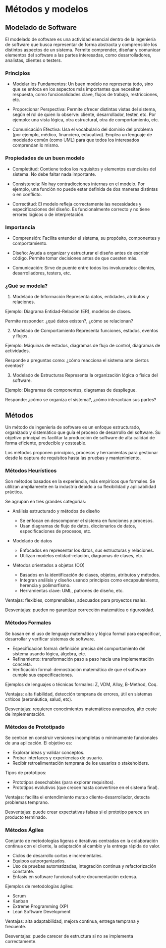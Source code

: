 # Métodos y modelos

## Modelado de Software

El modelado de software es una actividad esencial dentro de la ingeniería de software que busca representar de forma abstracta y comprensible los distintos aspectos de un sistema. Permite comprender, diseñar y comunicar elementos del software a las partes interesadas, como desarrolladores, analistas, clientes o testers.

### Principios

- Modelar los Fundamentos: Un buen modelo no representa todo, sino que se enfoca en los aspectos más importantes que necesitan respuesta, como funcionalidades clave, flujos de trabajo, restricciones, etc.

- Proporcionar Perspectiva: Permite ofrecer distintas vistas del sistema, según el rol de quien lo observe: cliente, desarrollador, tester, etc. Por ejemplo: una vista lógica, otra estructural, otra de comportamiento, etc.

- Comunicación Efectiva: Usa el vocabulario del dominio del problema (por ejemplo, médico, financiero, educativo). Emplea un lenguaje de modelado común (como UML) para que todos los interesados comprendan lo mismo.

### Propiedades de un buen modelo

- Completitud: Contiene todos los requisitos y elementos esenciales del sistema. No debe faltar nada importante.

- Consistencia: No hay contradicciones internas en el modelo. Por ejemplo, una función no puede estar definida de dos maneras distintas o en conflicto.

- Correctitud: El modelo refleja correctamente las necesidades y especificaciones del diseño. Es funcionalmente correcto y no tiene errores lógicos o de interpretación.

### Importancia

- Comprensión: Facilita entender el sistema, su propósito, componentes y comportamiento.

- Diseño: Ayuda a organizar y estructurar el diseño antes de escribir código. Permite tomar decisiones antes de que cuesten más.

- Comunicación: Sirve de puente entre todos los involucrados: clientes, desarrolladores, testers, etc.

### ¿Qué se modela?

1. Modelado de Información
Representa datos, entidades, atributos y relaciones.

Ejemplo: Diagrama Entidad-Relación (ER), modelos de clases.

Permite responder: ¿qué datos existen?, ¿cómo se relacionan?

2. Modelado de Comportamiento
Representa funciones, estados, eventos y flujos.

Ejemplo: Máquinas de estados, diagramas de flujo de control, diagramas de actividades.

Responde a preguntas como: ¿cómo reacciona el sistema ante ciertos eventos?

3. Modelado de Estructuras
Representa la organización lógica o física del software.

Ejemplo: Diagramas de componentes, diagramas de despliegue.

Responde: ¿cómo se organiza el sistema?, ¿cómo interactúan sus partes?

## Métodos

Un método de ingeniería de software es un enfoque estructurado, organizado y sistemático que guía el proceso de desarrollo del software. Su objetivo principal es facilitar la producción de software de alta calidad de forma eficiente, predecible y costeable.

Los métodos proponen principios, procesos y herramientas para gestionar desde la captura de requisitos hasta las pruebas y mantenimiento.

### Métodos Heurísticos

Son métodos basados en la experiencia, más empíricos que formales. Se utilizan ampliamente en la industria debido a su flexibilidad y aplicabilidad práctica.

Se agrupan en tres grandes categorías:

- Análisis estructurado y métodos de diseño
    - Se enfocan en descomponer el sistema en funciones y procesos.
    - Usan diagramas de flujo de datos, diccionarios de datos, especificaciones de procesos, etc.

- Modelado de datos
    - Enfocados en representar los datos, sus estructuras y relaciones.
    - Utilizan modelos entidad-relación, diagramas de clases, etc.

- Métodos orientados a objetos (OO)
    - Basados en la identificación de clases, objetos, atributos y métodos.
    - Integran análisis y diseño usando principios como encapsulamiento, herencia y polimorfismo.
    - Herramientas clave: UML, patrones de diseño, etc.

Ventajas: flexibles, comprensibles, adecuados para proyectos reales.

Desventajas: pueden no garantizar corrección matemática o rigurosidad.

### Métodos Formales

Se basan en el uso de lenguaje matemático y lógica formal para especificar, desarrollar y verificar sistemas de software.

- Especificación formal: definición precisa del comportamiento del sistema usando lógica, álgebra, etc.
- Refinamiento: transformación paso a paso hacia una implementación concreta.
- Verificación formal: demostración matemática de que el software cumple sus especificaciones.

Ejemplos de lenguajes o técnicas formales: Z, VDM, Alloy, B-Method, Coq.

Ventajas: alta fiabilidad, detección temprana de errores, útil en sistemas críticos (aeronáutica, salud, etc).

Desventajas: requieren conocimientos matemáticos avanzados, alto coste de implementación.

### Métodos de Prototipado

Se centran en construir versiones incompletas o mínimamente funcionales de una aplicación. El objetivo es:

- Explorar ideas y validar conceptos.
- Probar interfaces y experiencias de usuario.
- Recibir retroalimentación temprana de los usuarios o stakeholders.

Tipos de prototipos:

- Prototipos desechables (para explorar requisitos).
- Prototipos evolutivos (que crecen hasta convertirse en el sistema final).

Ventajas: facilita el entendimiento mutuo cliente-desarrollador, detecta problemas temprano.

Desventajas: puede crear expectativas falsas si el prototipo parece un producto terminado.

### Métodos Ágiles

Conjunto de metodologías ligeras e iterativas centradas en la colaboración continua con el cliente, la adaptación al cambio y la entrega rápida de valor.

- Ciclos de desarrollo cortos e incrementales.
- Equipos autoorganizados.
- Uso de pruebas automatizadas, integración continua y refactorización constante.
- Énfasis en software funcional sobre documentación extensa.

Ejemplos de metodologías ágiles:

- Scrum
- Kanban
- Extreme Programming (XP)
- Lean Software Development

Ventajas: alta adaptabilidad, mejora continua, entrega temprana y frecuente.

Desventajas: puede carecer de estructura si no se implementa correctamente.